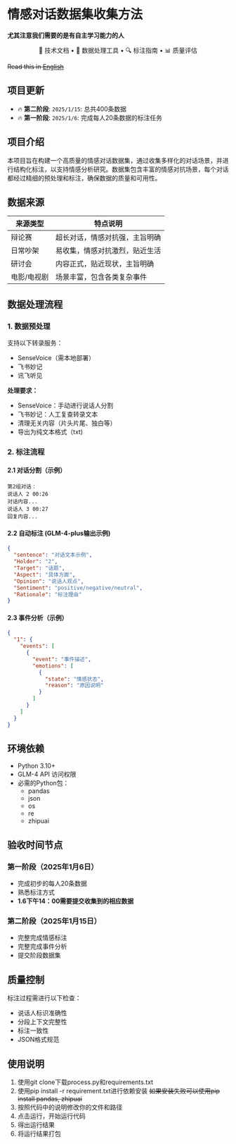  # 情感对话数据集收集方法
 **尤其注意我们需要的是有自主学习能力的人**
<p align="center">
📄 技术文档 • 🤖 数据处理工具 • 🔍 标注指南 • 📊 质量评估
</p>

~~Read this in [English](README_en.md)~~

## 项目更新

- 🔥 **第二阶段**: ```2025/1/15```: 总共400条数据
- 🔥 **第一阶段**: ```2025/1/6```:  完成每人20条数据的标注任务

## 项目介绍

本项目旨在构建一个高质量的情感对话数据集，通过收集多样化的对话场景，并进行结构化标注，以支持情感分析研究。数据集包含丰富的情感对抗场景，每个对话都经过精细的预处理和标注，确保数据的质量和可用性。

## 数据来源

| 来源类型   | 特点说明                      |
|------------|------------------------------|
| 辩论赛      | 超长对话，情感对抗强，主旨明确 |
| 日常吵架    | 易收集，情感对抗激烈，贴近生活 |
| 研讨会      | 内容正式，贴近现状，主旨明确   |
| 电影/电视剧 | 场景丰富，包含各类复杂事件     |

## 数据处理流程

### 1. 数据预处理

支持以下转录服务：
- SenseVoice（需本地部署）
- 飞书妙记
- 讯飞听见

**处理要求：**
- SenseVoice：手动进行说话人分割
- 飞书妙记：人工复查转录文本
- 清理无关内容（片头片尾、独白等）
- 导出为纯文本格式（txt)

### 2. 标注流程

#### 2.1 对话分割（示例）
```
第2组对话：
说话人 2 00:26
对话内容...
说话人 3 00:27
回复内容...
```

#### 2.2 自动标注 (GLM-4-plus输出示例)
```json
{
  "sentence": "对话文本示例",
  "Holder": "2",
  "Target": "话题",
  "Aspect": "具体方面",
  "Opinion": "说话人观点",
  "Sentiment": "positive/negative/neutral",
  "Rationale": "标注理由"
}
```

#### 2.3 事件分析（示例）
```json
{
  "1": {
    "events": [
      {
        "event": "事件描述",
        "emotions": [
          {
            "state": "情感状态",
            "reason": "原因说明"
          }
        ]
      }
    ]
  }
}
```

## 环境依赖

- Python 3.10+
- GLM-4 API 访问权限
- 必需的Python包：
  - pandas
  - json
  - os
  - re
  - zhipuai

## 验收时间节点

### 第一阶段（2025年1月6日）
- 完成初步的每人20条数据
- 熟悉标注方式
- **1.6下午14：00需要提交收集到的相应数据**

### 第二阶段（2025年1月15日）
- 完整完成情感标注
- 完整完成事件分析
- 提交阶段数据集

## 质量控制

标注过程需进行以下检查：
- 说话人标识准确性
- 分段上下文完整性
- 标注一致性
- JSON格式规范

## 使用说明

1. 使用git clone下载process.py和requirements.txt
2. 使用pip install -r requirement.txt进行依赖安装 ~~如果安装失败可以使用pip install pandas, zhipuai~~
3. 按照代码中的说明修改你的文件和路径
4. 点击运行，开始运行代码
5. 得出运行结果
6. 将运行结果打包
